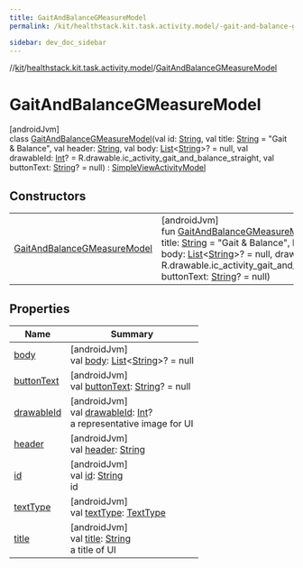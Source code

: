 ```yaml
---
title: GaitAndBalanceGMeasureModel
permalink: /kit/healthstack.kit.task.activity.model/-gait-and-balance-g-measure-model/index.html

sidebar: dev_doc_sidebar
---
```

//[kit](../../../kit.html)/[healthstack.kit.task.activity.model](../index.html)/[GaitAndBalanceGMeasureModel](index.html)



# GaitAndBalanceGMeasureModel



[androidJvm]\
class [GaitAndBalanceGMeasureModel](index.html)(val id: [String](https://kotlinlang.org/api/latest/jvm/stdlib/kotlin/-string/index.html), val title: [String](https://kotlinlang.org/api/latest/jvm/stdlib/kotlin/-string/index.html) = &quot;Gait &amp; Balance&quot;, val header: [String](https://kotlinlang.org/api/latest/jvm/stdlib/kotlin/-string/index.html), val body: [List](https://kotlinlang.org/api/latest/jvm/stdlib/kotlin.collections/-list/index.html)&lt;[String](https://kotlinlang.org/api/latest/jvm/stdlib/kotlin/-string/index.html)&gt;? = null, val drawableId: [Int](https://kotlinlang.org/api/latest/jvm/stdlib/kotlin/-int/index.html)? = R.drawable.ic_activity_gait_and_balance_straight, val buttonText: [String](https://kotlinlang.org/api/latest/jvm/stdlib/kotlin/-string/index.html)? = null) : [SimpleViewActivityModel](../../healthstack.kit.task.activity.model.common/-simple-view-activity-model/index.html)



## Constructors


| | |
|---|---|
| [GaitAndBalanceGMeasureModel](-gait-and-balance-g-measure-model.html) | [androidJvm]<br>fun [GaitAndBalanceGMeasureModel](-gait-and-balance-g-measure-model.html)(id: [String](https://kotlinlang.org/api/latest/jvm/stdlib/kotlin/-string/index.html), title: [String](https://kotlinlang.org/api/latest/jvm/stdlib/kotlin/-string/index.html) = &quot;Gait &amp; Balance&quot;, header: [String](https://kotlinlang.org/api/latest/jvm/stdlib/kotlin/-string/index.html), body: [List](https://kotlinlang.org/api/latest/jvm/stdlib/kotlin.collections/-list/index.html)&lt;[String](https://kotlinlang.org/api/latest/jvm/stdlib/kotlin/-string/index.html)&gt;? = null, drawableId: [Int](https://kotlinlang.org/api/latest/jvm/stdlib/kotlin/-int/index.html)? = R.drawable.ic_activity_gait_and_balance_straight, buttonText: [String](https://kotlinlang.org/api/latest/jvm/stdlib/kotlin/-string/index.html)? = null) |


## Properties


| Name | Summary |
|---|---|
| [body](../../healthstack.kit.task.activity.model.common/-simple-view-activity-model/body.html) | [androidJvm]<br>val [body](../../healthstack.kit.task.activity.model.common/-simple-view-activity-model/body.html): [List](https://kotlinlang.org/api/latest/jvm/stdlib/kotlin.collections/-list/index.html)&lt;[String](https://kotlinlang.org/api/latest/jvm/stdlib/kotlin/-string/index.html)&gt;? = null |
| [buttonText](../../healthstack.kit.task.activity.model.common/-simple-view-activity-model/button-text.html) | [androidJvm]<br>val [buttonText](../../healthstack.kit.task.activity.model.common/-simple-view-activity-model/button-text.html): [String](https://kotlinlang.org/api/latest/jvm/stdlib/kotlin/-string/index.html)? = null |
| [drawableId](../../healthstack.kit.task.base/-step-model/drawable-id.html) | [androidJvm]<br>val [drawableId](../../healthstack.kit.task.base/-step-model/drawable-id.html): [Int](https://kotlinlang.org/api/latest/jvm/stdlib/kotlin/-int/index.html)?<br>a representative image for UI |
| [header](../../healthstack.kit.task.activity.model.common/-simple-view-activity-model/header.html) | [androidJvm]<br>val [header](../../healthstack.kit.task.activity.model.common/-simple-view-activity-model/header.html): [String](https://kotlinlang.org/api/latest/jvm/stdlib/kotlin/-string/index.html) |
| [id](../../healthstack.kit.task.base/-step-model/id.html) | [androidJvm]<br>val [id](../../healthstack.kit.task.base/-step-model/id.html): [String](https://kotlinlang.org/api/latest/jvm/stdlib/kotlin/-string/index.html)<br>id |
| [textType](../../healthstack.kit.task.activity.model.common/-simple-view-activity-model/text-type.html) | [androidJvm]<br>val [textType](../../healthstack.kit.task.activity.model.common/-simple-view-activity-model/text-type.html): [TextType](../../healthstack.kit.ui/-text-type/index.html) |
| [title](../../healthstack.kit.task.base/-step-model/title.html) | [androidJvm]<br>val [title](../../healthstack.kit.task.base/-step-model/title.html): [String](https://kotlinlang.org/api/latest/jvm/stdlib/kotlin/-string/index.html)<br>a title of UI |

